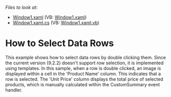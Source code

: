 <!-- default file list -->
*Files to look at*:

* [Window1.xaml](./CS/DXGrid_RowSelection/Window1.xaml) (VB: [Window1.xaml](./VB/DXGrid_RowSelection/Window1.xaml))
* [Window1.xaml.cs](./CS/DXGrid_RowSelection/Window1.xaml.cs) (VB: [Window1.xaml.vb](./VB/DXGrid_RowSelection/Window1.xaml.vb))
<!-- default file list end -->
# How to Select Data Rows


<p>This example shows how to select data rows by double clicking them. Since the current version (9.2.2) doesn't support row selection, it is implemented using templates. In this sample, when a row is double clicked, an image is displayed within a cell in the 'Product Name' column. This indicates that a row is selected. The 'Unit Price' column displays the total price of selected products, which is manually calculated within the CustomSummary event handler.</p>

<br/>


